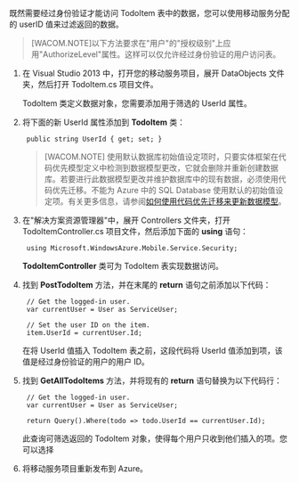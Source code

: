 

既然需要经过身份验证才能访问 TodoItem 表中的数据，您可以使用移动服务分配的 userID 值来过滤返回的数据。

>[WACOM.NOTE]以下方法要求在"用户"的"授权级别"上应用"AuthorizeLevel"属性。这样可以仅允许经过身份验证的用户访问表。

1. 在 Visual Studio 2013 中，打开您的移动服务项目，展开 DataObjects 文件夹，然后打开 TodoItem.cs 项目文件。

	TodoItem 类定义数据对象，您需要添加用于筛选的 UserId 属性。

2. 将下面的新 UserId 属性添加到 **TodoItem** 类：

		public string UserId { get; set; }

	>[WACOM.NOTE] 使用默认数据库初始值设定项时，只要实体框架在代码优先模型定义中检测到数据模型更改，它就会删除并重新创建数据库。若要进行此数据模型更改并维护数据库中的现有数据，必须使用代码优先迁移。不能为 Azure 中的 SQL Database 使用默认的初始值设定项。有关更多信息，请参阅[如何使用代码优先迁移来更新数据模型](/zh-cn/documentation/articles/mobile-services-dotnet-backend-how-to-use-code-first-migrations)。

3. 在"解决方案资源管理器"中，展开 Controllers 文件夹，打开 TodoItemController.cs 项目文件，然后添加下面的 **using** 语句：

		using Microsoft.WindowsAzure.Mobile.Service.Security;

	**TodoItemController** 类可为 TodoItem 表实现数据访问。 
 
4. 找到 **PostTodoItem** 方法，并在末尾的 **return** 语句之前添加以下代码：

		// Get the logged-in user.
	    var currentUser = User as ServiceUser;
	
	    // Set the user ID on the item.
	    item.UserId = currentUser.Id;

    在将 UserId 值插入 TodoItem 表之前，这段代码将 UserId 值添加到项，该值是经过身份验证的用户的用户 ID。 
	

5. 找到 **GetAllTodoItems** 方法，并将现有的 **return** 语句替换为以下代码行：

        // Get the logged-in user.
        var currentUser = User as ServiceUser;

        return Query().Where(todo => todo.UserId == currentUser.Id);

   	此查询可筛选返回的 TodoItem 对象，使得每个用户只收到他们插入的项。您可以选择 

6. 将移动服务项目重新发布到 Azure。
